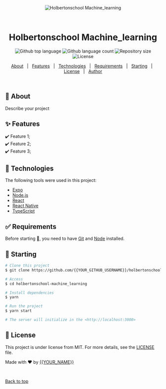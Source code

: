 <div align="center" id="top"> 
  <img src="./.github/app.gif" alt="Holbertonschool Machine_learning" />

  &#xa0;

  <!-- <a href="https://holbertonschoolmachine_learning.netlify.app">Demo</a> -->
</div>

<h1 align="center">Holbertonschool Machine_learning</h1>

<p align="center">
  <img alt="Github top language" src="https://img.shields.io/github/languages/top/{{YOUR_GITHUB_USERNAME}}/holbertonschool-machine_learning?color=56BEB8">

  <img alt="Github language count" src="https://img.shields.io/github/languages/count/{{YOUR_GITHUB_USERNAME}}/holbertonschool-machine_learning?color=56BEB8">

  <img alt="Repository size" src="https://img.shields.io/github/repo-size/{{YOUR_GITHUB_USERNAME}}/holbertonschool-machine_learning?color=56BEB8">

  <img alt="License" src="https://img.shields.io/github/license/{{YOUR_GITHUB_USERNAME}}/holbertonschool-machine_learning?color=56BEB8">

  <!-- <img alt="Github issues" src="https://img.shields.io/github/issues/{{YOUR_GITHUB_USERNAME}}/holbertonschool-machine_learning?color=56BEB8" /> -->

  <!-- <img alt="Github forks" src="https://img.shields.io/github/forks/{{YOUR_GITHUB_USERNAME}}/holbertonschool-machine_learning?color=56BEB8" /> -->

  <!-- <img alt="Github stars" src="https://img.shields.io/github/stars/{{YOUR_GITHUB_USERNAME}}/holbertonschool-machine_learning?color=56BEB8" /> -->
</p>

<!-- Status -->

<!-- <h4 align="center"> 
	🚧  Holbertonschool Machine_learning 🚀 Under construction...  🚧
</h4> 

<hr> -->

<p align="center">
  <a href="#dart-about">About</a> &#xa0; | &#xa0; 
  <a href="#sparkles-features">Features</a> &#xa0; | &#xa0;
  <a href="#rocket-technologies">Technologies</a> &#xa0; | &#xa0;
  <a href="#white_check_mark-requirements">Requirements</a> &#xa0; | &#xa0;
  <a href="#checkered_flag-starting">Starting</a> &#xa0; | &#xa0;
  <a href="#memo-license">License</a> &#xa0; | &#xa0;
  <a href="https://github.com/{{YOUR_GITHUB_USERNAME}}" target="_blank">Author</a>
</p>

<br>

## :dart: About ##

Describe your project

## :sparkles: Features ##

:heavy_check_mark: Feature 1;\
:heavy_check_mark: Feature 2;\
:heavy_check_mark: Feature 3;

## :rocket: Technologies ##

The following tools were used in this project:

- [Expo](https://expo.io/)
- [Node.js](https://nodejs.org/en/)
- [React](https://pt-br.reactjs.org/)
- [React Native](https://reactnative.dev/)
- [TypeScript](https://www.typescriptlang.org/)

## :white_check_mark: Requirements ##

Before starting :checkered_flag:, you need to have [Git](https://git-scm.com) and [Node](https://nodejs.org/en/) installed.

## :checkered_flag: Starting ##

```bash
# Clone this project
$ git clone https://github.com/{{YOUR_GITHUB_USERNAME}}/holbertonschool-machine_learning

# Access
$ cd holbertonschool-machine_learning

# Install dependencies
$ yarn

# Run the project
$ yarn start

# The server will initialize in the <http://localhost:3000>
```

## :memo: License ##

This project is under license from MIT. For more details, see the [LICENSE](LICENSE.md) file.


Made with :heart: by <a href="https://github.com/{{YOUR_GITHUB_USERNAME}}" target="_blank">{{YOUR_NAME}}</a>

&#xa0;

<a href="#top">Back to top</a>
